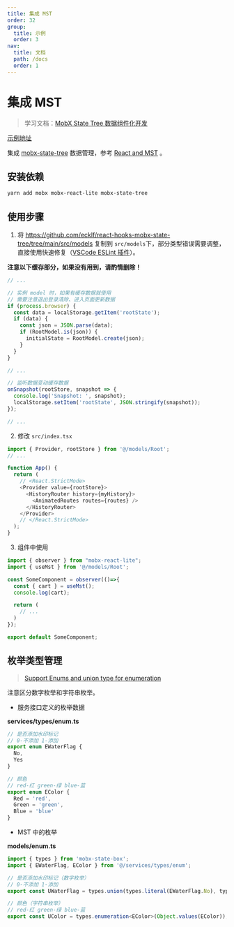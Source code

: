 ```yaml
---
title: 集成 MST
order: 32
group:
  title: 示例
  order: 3
nav:
  title: 文档
  path: /docs
  order: 1
---
```


# 集成 MST

> 学习文档：[MobX State Tree 数据组件化开发](https://juejin.cn/post/6844903772972384263)

[示例地址](https://github.com/doly-dev/cra-template-doly-examples/tree/main/examples/mst)

集成 [mobx-state-tree] 数据管理，参考 [React and MST] 。

## 安装依赖

```bash
yarn add mobx mobx-react-lite mobx-state-tree
```

## 使用步骤

1. 将 <https://github.com/ecklf/react-hooks-mobx-state-tree/tree/main/src/models> 复制到 `src/models`下，部分类型错误需要调整，直接使用快速修复（[VSCode ESLint 插件](https://marketplace.visualstudio.com/items?itemName=dbaeumer.vscode-eslint)）。

**注意以下缓存部分，如果没有用到，请酌情删除！**

```typescript
// ...

// 实例 model 时，如果有缓存数据就使用
// 需要注意退出登录清除、进入页面更新数据
if (process.browser) {
  const data = localStorage.getItem('rootState');
  if (data) {
    const json = JSON.parse(data);
    if (RootModel.is(json)) {
      initialState = RootModel.create(json);
    }
  }
}

// ...

// 监听数据变动缓存数据
onSnapshot(rootStore, snapshot => {
  console.log('Snapshot: ', snapshot);
  localStorage.setItem('rootState', JSON.stringify(snapshot));
});

// ...
```

2. 修改 `src/index.tsx`

```typescript
import { Provider, rootStore } from '@/models/Root';
// ...

function App() {
  return (
    // <React.StrictMode>
    <Provider value={rootStore}>
      <HistoryRouter history={myHistory}>
        <AnimatedRoutes routes={routes} />
      </HistoryRouter>
    </Provider>
    // </React.StrictMode>
  );
}
```

3. 组件中使用

```typescript
import { observer } from "mobx-react-lite";
import { useMst } from '@/models/Root';

const SomeComponent = observer(()=>{
  const { cart } = useMst();
  console.log(cart);

  return (
    // ...
  )
});

export default SomeComponent;
```

## 枚举类型管理

> [Support Enums and union type for enumeration](https://github.com/mobxjs/mobx-state-tree/issues/605)

注意区分数字枚举和字符串枚举。

- 服务接口定义的枚举数据

**services/types/enum.ts**

```typescript
// 是否添加水印标记
// 0-不添加 1-添加
export enum EWaterFlag {
  No,
  Yes
}

// 颜色
// red-红 green-绿 blue-蓝
export enum EColor {
  Red = 'red',
  Green = 'green',
  Blue = 'blue'
}
```

- MST 中的枚举

**models/enum.ts**

```typescript
import { types } from 'mobx-state-box';
import { EWaterFlag, EColor } from '@/services/types/enum';

// 是否添加水印标记（数字枚举）
// 0-不添加 1-添加
export const UWaterFlag = types.union(types.literal(EWaterFlag.No), types.literal(EWaterFlag.Yes));

// 颜色（字符串枚举）
// red-红 green-绿 blue-蓝
export const UColor = types.enumeration<EColor>(Object.values(EColor));
```

[mobx-state-tree]: https://mobx-state-tree.js.org/
[react and mst]: https://mobx-state-tree.js.org/concepts/using-react
